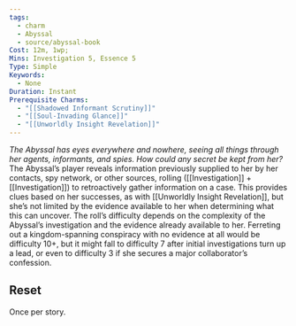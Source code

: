 ```yaml
---
tags:
  - charm
  - Abyssal
  - source/abyssal-book
Cost: 12m, 1wp;
Mins: Investigation 5, Essence 5
Type: Simple
Keywords:
  - None
Duration: Instant
Prerequisite Charms:
  - "[[Shadowed Informant Scrutiny]]"
  - "[[Soul-Invading Glance]]"
  - "[[Unworldly Insight Revelation]]"
---
```

*The Abyssal has eyes everywhere and nowhere, seeing all things through her agents, informants, and spies. How could any secret be kept from her?*
The Abyssal’s player reveals information previously supplied to her by her contacts, spy network, or other sources, rolling ([[Investigation]] + [[Investigation]]) to retroactively gather information on a case. This provides clues based on her successes, as with [[Unworldly Insight Revelation]], but she’s not limited by the evidence available to her when determining what this can uncover.
The roll’s difficulty depends on the complexity of the Abyssal’s investigation and the evidence already available to her. Ferreting out a kingdom-spanning conspiracy with no evidence at all would be difficulty 10+, but it might fall to difficulty 7 after initial investigations turn up a lead, or even to difficulty 3 if she secures a major collaborator’s confession.
## Reset 
Once per story.
